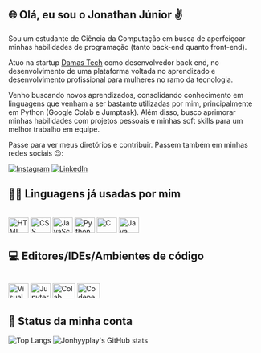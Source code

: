 ## 🌐 Olá, eu sou o Jonathan Júnior ✌️
Sou um estudante de Ciência da Computação em busca de aperfeiçoar minhas habilidades de programação (tanto back-end quanto front-end).

Atuo na startup [Damas Tech](https://github.com/Damas-Tech) como desenvolvedor back end, no desenvolvimento de uma plataforma voltada no aprendizado e desenvolvimento profissional para mulheres no ramo da tecnologia.

Venho buscando novos aprendizados, consolidando conhecimento em linguagens que venham a ser bastante utilizadas por mim, principalmente em Python (Google Colab e Jumptask). Além disso, busco aprimorar minhas habilidades com projetos pessoais e minhas soft skills para um melhor trabalho em equipe.

Passe para ver meus diretórios e contribuir. Passem também em minhas redes sociais 😉:

[![Instagram](https://img.shields.io/badge/Instagram-E4405F?style=for-the-badge&logo=instagram&logoColor=white)](https://www.instagram.com/jonhyyplay?igsh=cWVjN3hwdTI0dTFw)
[![LinkedIn](https://img.shields.io/badge/LinkedIn-0077B5?style=for-the-badge&logo=linkedin&logoColor=white)](https://www.linkedin.com/in/jonathan-j%C3%BAnior-a00aa3302?utm_source=share&utm_campaign=share_via&utm_content=profile&utm_medium=android_app)
## 🧑‍💻 Linguagens já usadas por mim
<div style = "display: inline_block"><br/>
    <img aling="center" alt="HTML" height="30" width="40" src = "https://cdn.jsdelivr.net/gh/devicons/devicon@latest/icons/html5/html5-original.svg"/>
    <img aling="center" alt="CSS" height="30" width="40" src = "https://cdn.jsdelivr.net/gh/devicons/devicon@latest/icons/css3/css3-original.svg" />
    <img aling="center" alt="JavaScript" height="30" width="40" src = "https://cdn.jsdelivr.net/gh/devicons/devicon@latest/icons/javascript/javascript-original.svg"/>
    <img aling="center" alt="Python" height="30" width="40" src = "https://cdn.jsdelivr.net/gh/devicons/devicon@latest/icons/python/python-original.svg"/>
    <img aling="center" alt="C" height="30" width="40" src = "https://cdn.jsdelivr.net/gh/devicons/devicon@latest/icons/c/c-original.svg"/>
    <img aling="center" alt="Java" height="30" width="40" src = "https://cdn.jsdelivr.net/gh/devicons/devicon@latest/icons/java/java-original.svg"/>
    </div>
    
## 💻 Editores/IDEs/Ambientes de código
<div style = "display: inline_block"><br/>
    <img aling="center" alt="Visual Studio Code" height="30" width="40" src = "https://cdn.jsdelivr.net/gh/devicons/devicon@latest/icons/vscode/vscode-original.svg" />
    <img aling="center" alt="Jupyter Notebook" height="30" width="40" src = "https://cdn.jsdelivr.net/gh/devicons/devicon@latest/icons/jupyter/jupyter-original-wordmark.svg" />
    <img aling="center" alt="Colab"  height="30" width="45" src = "https://i.postimg.cc/Wz0qg77s/colab.webp"/>
    <img aling="center" alt="Codepen"  height="30" width="45" src = "https://cdn.jsdelivr.net/gh/devicons/devicon@latest/icons/codepen/codepen-original-wordmark.svg" />     
</div>

## 💭 Status da minha conta 
![Top Langs](https://github-readme-stats.vercel.app/api/top-langs/?username=Jonhyyplay&layout=pie&size_weight=0.5&count_weight=0.5&theme=dark&langs_count=10&hide_progress=true)
![Jonhyyplay's GitHub stats](https://github-readme-stats.vercel.app/api?username=Jonhyyplay&show_icons=true&rank_icon=default&theme=dark&locale=pt-br&show=reviews,discussions_started,discussions_answered,prs_merged,prs_merged_percentage)
